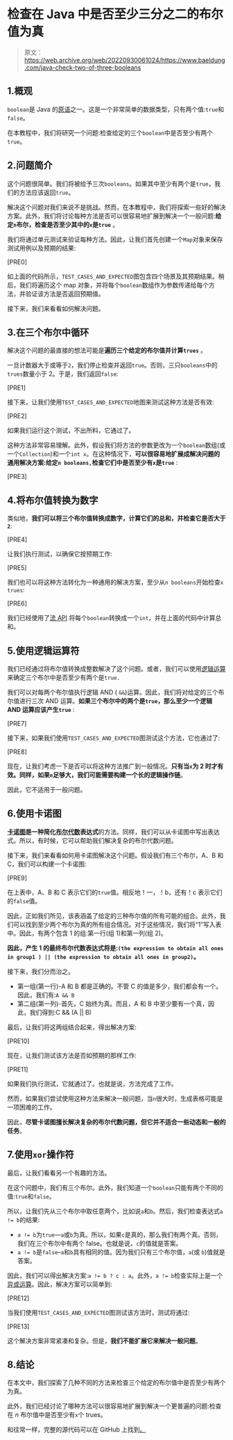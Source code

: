 # 检查在 Java 中是否至少三分之二的布尔值为真

> 原文：<https://web.archive.org/web/20220930061024/https://www.baeldung.com/java-check-two-of-three-booleans>

## 1.概观

`boolean`是 Java 的[原语](/web/20220815224946/https://www.baeldung.com/java-primitives)之一。这是一个非常简单的数据类型，只有两个值:`true`和`false`。

在本教程中，我们将研究一个问题:检查给定的三个`boolean`中是否至少有两个`true`。

## 2.问题简介

这个问题很简单。我们将被给予三次`booleans`。如果其中至少有两个是`true`，我们的方法应该返回`true`。

解决这个问题对我们来说不是挑战。然而，在本教程中，我们将探索一些好的解决方案。此外，我们将讨论每种方法是否可以很容易地扩展到解决一个一般问题:**给定`n`布尔，检查是否至少其中的`x`是`true`** 。

我们将通过单元测试来验证每种方法。因此，让我们首先创建一个`Map`对象来保存测试用例以及预期的结果:

[PRE0]

如上面的代码所示，`TEST_CASES_AND_EXPECTED`图包含四个场景及其预期结果。稍后，我们将遍历这个 map 对象，并将每个`boolean`数组作为参数传递给每个方法，并验证该方法是否返回预期值。

接下来，我们来看看如何解决问题。

## 3.在三个布尔中循环

解决这个问题的最直接的想法可能是**遍历三个给定的布尔值并计算`trues`** 。

一旦计数器大于或等于`2`，我们停止检查并返回`true`。否则，三只`booleans`中的`trues`数量小于 2。于是，我们返回`false`:

[PRE1]

接下来，让我们使用`TEST_CASES_AND_EXPECTED`地图来测试这种方法是否有效:

[PRE2]

如果我们运行这个测试，不出所料，它通过了。

这种方法非常容易理解。此外，假设我们将方法的参数更改为一个`boolean`数组(或一个`Collection`)和一个`int x`。在这种情况下，**可以很容易地扩展成解决问题的通用解决方案:给定`n booleans,`检查它们中是否至少有`x`是`true`** :

[PRE3]

## 4.将布尔值转换为数字

类似地，**我们可以将三个布尔值转换成数字，计算它们的总和，并检查它是否大于`2`**:

[PRE4]

让我们执行测试，以确保它按预期工作:

[PRE5]

我们也可以将这种方法转化为一种通用的解决方案，至少从`n booleans`开始检查`x trues`:

[PRE6]

我们已经使用了[流 API](/web/20220815224946/https://www.baeldung.com/java-8-streams) 将每个`boolean`转换成一个`int`，并在上面的代码中计算总和。

## 5.使用逻辑运算符

我们已经通过将布尔值转换成整数解决了这个问题。或者，我们可以使用[逻辑运算](/web/20220815224946/https://www.baeldung.com/java-operators#logical-operators)来确定三个布尔中是否至少有两个是`true.`

我们可以对每两个布尔值执行逻辑 AND ( `&&`)运算。因此，我们将对给定的三个布尔值进行三次 AND 运算。**如果三个布尔中的两个是`true`，那么至少一个逻辑 AND 运算应该产生`true`** :

[PRE7]

接下来，如果我们使用`TEST_CASES_AND_EXPECTED`图测试这个方法，它也通过了:

[PRE8]

现在，让我们考虑一下是否可以将这种方法推广到一般情况。**只有当`x`为 2 时才有效。同样，如果`n`足够大，我们可能需要构建一个长的逻辑操作链**。

因此，它不适用于一般问题。

## 6.使用卡诺图

**[卡诺图](https://web.archive.org/web/20220815224946/https://en.wikipedia.org/wiki/Karnaugh_map)是一种简化[布尔代数](/web/20220815224946/https://www.baeldung.com/cs/boolean-algebra-basic-laws)表达式**的方法。同样，我们可以从卡诺图中写出表达式。所以，有时候，它可以帮助我们解决复杂的布尔代数问题。

接下来，我们来看看如何用卡诺图解决这个问题。假设我们有三个布尔，A、B 和 C，我们可以构建一个卡诺图:

[PRE9]

在上表中，A、B 和 C 表示它们的`true`值。相反地！一，！b，还有！c 表示它们的`false`值。

因此，正如我们所见，该表涵盖了给定的三种布尔值的所有可能的组合。此外，我们可以找到至少两个布尔为真的所有组合情况。对于这些情况，我们将“1”写入表中。因此，有两个包含 1 的组:第一行(组 1)和第一列(组 2)。

**因此，产生 1 的最终布尔代数表达式将是:`(the expression to obtain all ones in group1 ) || (the expression to obtain all ones in group2)`。**

接下来，我们分而治之。

*   第一组(第一行)-A 和 B 都是正确的。不管 C 的值是多少，我们都会有一个。因此，我们有:`A && B`
*   第二组(第一列)-首先，C 始终为真。而且，A 和 B 中至少要有一个真，因此，我们得到:C && (A || B)

最后，让我们将这两组结合起来，得出解决方案:

[PRE10]

现在，让我们测试该方法是否如预期的那样工作:

[PRE11]

如果我们执行测试，它就通过了。也就是说，方法完成了工作。

然而，如果我们尝试使用这种方法来解决一般问题，当`n`很大时，生成表格可能是一项困难的工作。

因此，**尽管卡诺图擅长解决复杂的布尔代数问题，但它并不适合一些动态和一般的任务**。

## 7.使用`xor`操作符

最后，让我们看看另一个有趣的方法。

在这个问题中，我们有三个布尔。此外，我们知道一个`boolean`只能有两个不同的值:`true`和`false`。

所以，让我们先从三个布尔中取任意两个，比如说`a`和`b`。然后，我们检查表达式`a != b`的结果:

*   `a != b`为`true`—`a`或`b`为真。所以，如果`c`是真的，那么我们有两个真。否则，我们在三个布尔中有两个 false。也就是说，`c`的值就是答案。
*   `a != b`是`false`–`a`和`b`具有相同的值。因为我们只有三个布尔值，`a`(或 `b`)值就是答案。

因此，我们可以得出解决方案:`a != b ? c : a`。此外，`a != b`检查实际上是一个[异或运算](/web/20220815224946/https://www.baeldung.com/java-xor-operator)。因此，解决方案可以简单到:

[PRE12]

当我们使用`TEST_CASES_AND_EXPECTED`图测试该方法时，测试将通过:

[PRE13]

这个解决方案非常紧凑和复杂。但是，**我们不能扩展它来解决一般问题**。

## 8.结论

在本文中，我们探索了几种不同的方法来检查三个给定的布尔值中是否至少有两个为真。

此外，我们已经讨论了哪种方法可以很容易地扩展到解决一个更普遍的问题:检查在 *n* 布尔值中是否至少有`x`个 trues。

和往常一样，完整的源代码可以在 GitHub 上找到[。](https://web.archive.org/web/20220815224946/https://github.com/eugenp/tutorials/tree/master/core-java-modules/core-java-lang-operators-2)